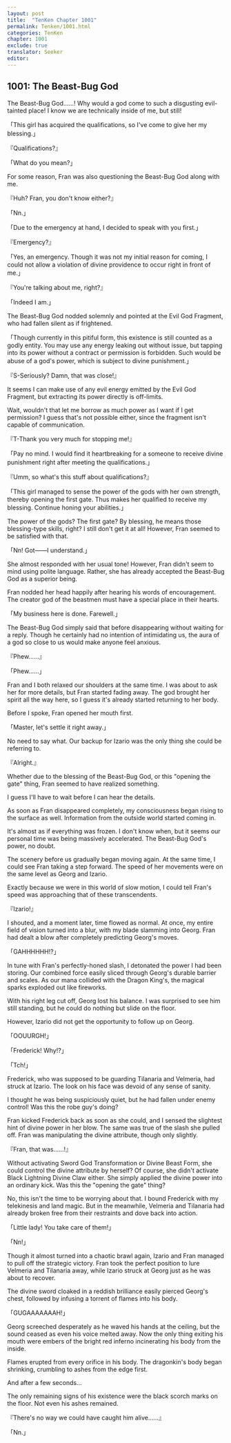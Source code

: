 ```yaml
---
layout: post
title:  "TenKen Chapter 1001"
permalink: Tenken/1001.html
categories: TenKen
chapter: 1001
exclude: true
translator: Seeker
editor: 
---
```

<h2>1001: The Beast-Bug God</h2>

The Beast-Bug God……! Why would a god come to such a disgusting evil-tainted place! I know we are technically inside of me, but still!

「This girl has acquired the qualifications, so I've come to give her my blessing.」

『Qualifications?』

「What do you mean?」

For some reason, Fran was also questioning the Beast-Bug God along with me.

『Huh? Fran, you don't know either?』

「Nn.」

「Due to the emergency at hand, I decided to speak with you first.」

『Emergency?』

「Yes, an emergency. Though it was not my initial reason for coming, I could not allow a violation of divine providence to occur right in front of me.」

『You're talking about me, right?』

「Indeed I am.」

The Beast-Bug God nodded solemnly and pointed at the Evil God Fragment, who had fallen silent as if frightened.

「Though currently in this pitiful form, this existence is still counted as a godly entity. You may use any energy leaking out without issue, but tapping into its power without a contract or permission is forbidden.  Such would be abuse of a god's power, which is subject to divine punishment.」

『S-Seriously? Damn, that was close!』

It seems I can make use of any evil energy emitted by the Evil God Fragment, but extracting its power directly is off-limits.

Wait, wouldn't that let me borrow as much power as I want if I get permission? I guess that's not possible either, since the fragment isn't capable of communication.

『T-Thank you very much for stopping me!』

「Pay no mind. I would find it heartbreaking for a someone to receive divine punishment right after meeting the qualifications.」

『Umm, so what's this stuff about qualifications?』

「This girl managed to sense the power of the gods with her own strength, thereby opening the first gate. Thus makes her qualified to receive my blessing. Continue honing your abilities.」

The power of the gods? The first gate? By blessing, he means those blessing-type skills, right? I still don't get it at all! However, Fran seemed to be satisfied with that.

「Nn! Got――I understand.」

She almost responded with her usual tone! However, Fran didn't seem to mind using polite language. Rather, she has already accepted the Beast-Bug God as a superior being.

Fran nodded her head happily after hearing his words of encouragement. The creator god of the beastmen must have a special place in their hearts.

「My business here is done. Farewell.」

The Beast-Bug God simply said that before disappearing without waiting for a reply. Though he certainly had no intention of intimidating us, the aura of a god so close to us would make anyone feel anxious.

『Phew……』

「Phew……」

Fran and I both relaxed our shoulders at the same time. I was about to ask her for more details, but Fran started fading away. The god brought her spirit all the way here, so I guess it's already started returning to her body.

Before I spoke, Fran opened her mouth first.

「Master, let's settle it right away.」

No need to say what. Our backup for Izario was the only thing she could be referring to.

『Alright.』

Whether due to the blessing of the Beast-Bug God, or this "opening the gate" thing, Fran seemed to have realized something.

I guess I'll have to wait before I can hear the details.

As soon as Fran disappeared completely, my consciousness began rising to the surface as well. Information from the outside world started coming in.

It's almost as if everything was frozen. I don't know when, but it seems our personal time was being massively accelerated. The Beast-Bug God's power, no doubt.

The scenery before us gradually began moving again. At the same time, I could see Fran taking a step forward. The speed of her movements were on the same level as Georg and Izario.

Exactly because we were in this world of slow motion, I could tell Fran's speed was approaching that of these transcendents.

『Izario!』

I shouted, and a moment later, time flowed as normal. At once, my entire field of vision turned into a blur, with my blade slamming into Georg. Fran had dealt a blow after completely predicting Georg's moves.

「GAHHHHHH!?」

In tune with Fran's perfectly-honed slash, I detonated the power I had been storing. Our combined force easily sliced through Georg's durable barrier and scales. As our mana collided with the Dragon King's, the magical sparks exploded out like fireworks.

With his right leg cut off, Georg lost his balance. I was surprised to see him still standing, but he could do nothing but slide on the floor.

However, Izario did not get the opportunity to follow up on Georg.

「OOUURGH!」

「Frederick! Why!?」

「Tch!」

Frederick, who was supposed to be guarding Tilanaria and Velmeria, had struck at Izario. The look on his face was devoid of any sense of sanity.

I thought he was being suspiciously quiet, but he had fallen under enemy control! Was this the robe guy's doing?

Fran kicked Frederick back as soon as she could, and I sensed the slightest hint of divine power in her blow. The same was true of the slash she pulled off. Fran was manipulating the divine attribute, though only slightly.

『Fran, that was……!』

Without activating Sword God Transformation or Divine Beast Form, she could control the divine attribute by herself? Of course, she didn't activate Black Lightning Divine Claw either. She simply applied the divine power into an ordinary kick. Was this the "opening the gate" thing?

No, this isn't the time to be worrying about that. I bound Frederick with my telekinesis and land magic. But in the meanwhile, Velmeria and Tilanaria had already broken free from their restraints and dove back into action.

「Little lady! You take care of them!」

「Nn!」

Though it almost turned into a chaotic brawl again, Izario and Fran managed to pull off the strategic victory. Fran took the perfect position to lure Velmeria and Tilanaria away, while Izario struck at Georg just as he was about to recover.

The divine sword cloaked in a reddish brilliance easily pierced Georg's chest, followed by infusing a torrent of flames into his body.

「GUGAAAAAAAH!」

Georg screeched desperately as he waved his hands at the ceiling, but the sound ceased as even his voice melted away. Now the only thing exiting his mouth were embers of the bright red inferno incinerating his body from the inside.

Flames erupted from every orifice in his body. The dragonkin's body began shrinking, crumbling to ashes from the edge first.

And after a few seconds...

The only remaining signs of his existence were the black scorch marks on the floor. Not even his ashes remained.

『There's no way we could have caught him alive……』

「Nn.」



